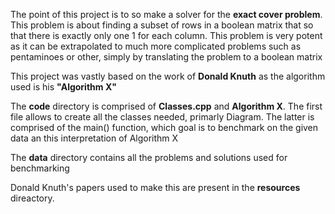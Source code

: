 The point of this project is to so make a solver for the **exact cover problem**. This problem is about finding a subset of rows in a boolean matrix that so that there is exactly only one 1 for each column. This problem is very potent as it can be extrapolated to much more complicated problems such as pentaminoes or other, simply by translating the problem to a boolean matrix

This project was vastly based on the work of **Donald Knuth** as the algorithm used is his **"Algorithm X"**

The **code** directory is comprised of **Classes.cpp** and **Algorithm X**. The first file allows to create all the classes needed, primarly Diagram. The latter is comprised of the main() function, which goal is to benchmark on the given data an this interpretation of Algorithm X

The **data** directory contains all the problems and solutions used for benchmarking

Donald Knuth's papers used to make this are present in the **resources** direactory.